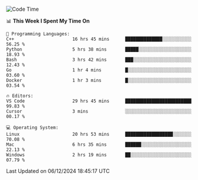 
<!--START_SECTION:waka-->
![Code Time](http://img.shields.io/badge/Code%20Time-2%2C863%20hrs%2038%20mins-blue)

📊 **This Week I Spent My Time On** 

```text
💬 Programming Languages: 
C++                      16 hrs 45 mins      ██████████████░░░░░░░░░░░   56.25 % 
Python                   5 hrs 38 mins       █████░░░░░░░░░░░░░░░░░░░░   18.93 % 
Bash                     3 hrs 42 mins       ███░░░░░░░░░░░░░░░░░░░░░░   12.43 % 
Go                       1 hr 4 mins         █░░░░░░░░░░░░░░░░░░░░░░░░   03.60 % 
Docker                   1 hr 3 mins         █░░░░░░░░░░░░░░░░░░░░░░░░   03.54 % 

🔥 Editors: 
VS Code                  29 hrs 45 mins      █████████████████████████   99.83 % 
Cursor                   3 mins              ░░░░░░░░░░░░░░░░░░░░░░░░░   00.17 % 

💻 Operating System: 
Linux                    20 hrs 53 mins      ██████████████████░░░░░░░   70.08 % 
Mac                      6 hrs 35 mins       ██████░░░░░░░░░░░░░░░░░░░   22.13 % 
Windows                  2 hrs 19 mins       ██░░░░░░░░░░░░░░░░░░░░░░░   07.79 % 
```


 Last Updated on 06/12/2024 18:45:17 UTC
<!--END_SECTION:waka-->

